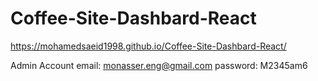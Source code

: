 # Coffee-Site-Dashbard-React
https://mohamedsaeid1998.github.io/Coffee-Site-Dashbard-React/

Admin Account 
email: monasser.eng@gmail.com 
password: M2345am6
